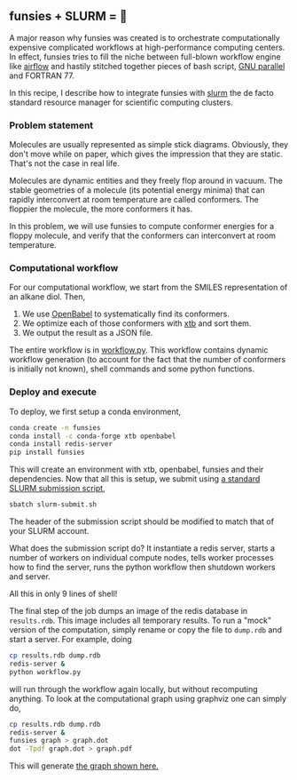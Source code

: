 ## funsies + SLURM = 💖
A major reason why funsies was created is to orchestrate computationally
expensive complicated workflows at high-performance computing centers. In
effect, funsies tries to fill the niche between full-blown workflow engine
like [airflow](https://airflow.apache.org/) and hastily stitched together
pieces of bash script, [GNU parallel](https://www.gnu.org/software/parallel/)
and FORTRAN 77.

In this recipe, I describe how to integrate funsies with
[slurm](https://slurm.schedmd.com/documentation.html) the de facto standard
resource manager for scientific computing clusters.

### Problem statement
Molecules are usually represented as simple stick diagrams. Obviously, they
don't move while on paper, which gives the impression that they are static.
That's not the case in real life.

Molecules are dynamic entities and they freely flop around in vacuum. The
stable geometries of a molecule (its potential energy minima) that can rapidly
interconvert at room temperature are called conformers. The floppier the
molecule, the more conformers it has. 

In this problem, we will use funsies to compute conformer energies for a
floppy molecule, and verify that the conformers can interconvert at room
temperature.

### Computational workflow
For our computational workflow, we start from the SMILES representation of an
alkane diol. Then,
1. We use [OpenBabel](http://openbabel.org/wiki/Main_Page) to systematically
   find its conformers.
2. We optimize each of those conformers with
   [xtb](https://github.com/grimme-lab/xtb) and sort them.
3. We output the result as a JSON file.

The entire workflow is in [workflow.py](./workflow.py). This workflow contains
dynamic workflow generation (to account for the fact that the number of
conformers is initially not known), shell commands and some python functions.

### Deploy and execute
To deploy, we first setup a conda environment,
```bash
conda create -n funsies
conda install -c conda-forge xtb openbabel
conda install redis-server
pip install funsies
```
This will create an environment with xtb, openbabel, funsies and their
dependencies. Now that all this is setup, we submit using [a standard SLURM submission
script](./slurm-submit.sh),
```bash
sbatch slurm-submit.sh
```
The header of the submission script should be modified to match that of your
SLURM account.

What does the submission script do? It instantiate a redis server, starts a
number of workers on individual compute nodes, tells worker processes how to
find the server, runs the python workflow then shutdown workers and server.

All this in only 9 lines of shell!

The final step of the job dumps an image of the redis database in
`results.rdb`. This image includes all temporary results. To run a "mock"
version of the computation, simply rename or copy the file to `dump.rdb` and
start a server. For example, doing
```bash
cp results.rdb dump.rdb
redis-server &
python workflow.py
```
will run through the workflow again locally, but without recomputing anything.
To look at the computational graph using graphviz one can simply do,
```bash
cp results.rdb dump.rdb
redis-server &
funsies graph > graph.dot
dot -Tpdf graph.dot > graph.pdf
```
This will generate [the graph shown here.](./graph.pdf) 
